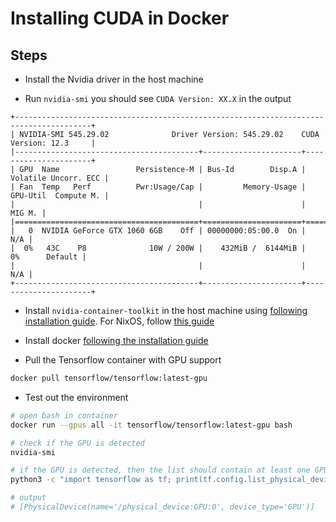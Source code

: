 # Installing CUDA in Docker

## Steps

- Install the Nvidia driver in the host machine

- Run `nvidia-smi` you should see `CUDA Version: XX.X` in the output

```text
+---------------------------------------------------------------------------------------+
| NVIDIA-SMI 545.29.02              Driver Version: 545.29.02    CUDA Version: 12.3     |
|-----------------------------------------+----------------------+----------------------+
| GPU  Name                 Persistence-M | Bus-Id        Disp.A | Volatile Uncorr. ECC |
| Fan  Temp   Perf          Pwr:Usage/Cap |         Memory-Usage | GPU-Util  Compute M. |
|                                         |                      |               MIG M. |
|=========================================+======================+======================|
|   0  NVIDIA GeForce GTX 1060 6GB    Off | 00000000:05:00.0  On |                  N/A |
|  0%   43C    P8              10W / 200W |    432MiB /  6144MiB |      0%      Default |
|                                         |                      |                  N/A |
+-----------------------------------------+----------------------+----------------------+
```

- Install `nvidia-container-toolkit` in the host machine using
  [following installation guide](https://docs.nvidia.com/datacenter/cloud-native/container-toolkit/latest/install-guide.html).
  For NixOS, follow
  [this guide](../../Linux/Nix/Enable%20Nvidia%20Container%20Toolkit.md)

- Install docker
  [following the installation guide](https://docs.docker.com/engine/install/)

- Pull the Tensorflow container with GPU support

```bash
docker pull tensorflow/tensorflow:latest-gpu
```

- Test out the environment

```bash
# open bash in container
docker run --gpus all -it tensorflow/tensorflow:latest-gpu bash

# check if the GPU is detected
nvidia-smi

# if the GPU is detected, then the list should contain at least one GPU
python3 -c "import tensorflow as tf; print(tf.config.list_physical_devices('GPU'))"

# output
# [PhysicalDevice(name='/physical_device:GPU:0', device_type='GPU')]
```
